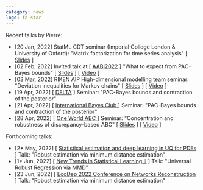 ```yaml
---
category: news
logo: fa-star
---
```


Recent talks by Pierre:
<ul>
   <li> [20 Jan, 2022] StatML CDT seminar (Imperial College London & University of Oxford): "Matrix factorization for time series analysis" [ <a href="https://pierrealquier.github.io/slides/imperial2022.pdf" target="_blank">Slides</a> ] </li>
   <li> [02 Feb, 2022] Invited talk at [ <a href="http://approximateinference.org/" target="_blank">AABI2022</a> ] "What to expect from PAC-Bayes bounds"  [ <a href="https://pierrealquier.github.io/slides/AABI2022.pdf" target="_blank">Slides</a> ] [ <a href="https://www.youtube.com/watch?v=8MWOhYg89fY&t=144s" target="_blank">Video</a> ]</li>
   <li> [03 Mar, 2022] RIKEN AIP High-dimensional modelling team seminar: "Deviation inequalities for Markov chains"  [ <a href="https://pierrealquier.github.io/slides/AIP2022.pdf" target="_blank">Slides</a> ] [ <a href="https://www.youtube.com/watch?v=uzgR1YrNezc" target="_blank">Video</a> ]</li>
   <li> [19 Apr, 2022] [ <a href="https://www.homepages.ucl.ac.uk/~ucabriv/delta.html" target="_blank">DELTA</a> ] Seminar: "PAC-Bayes bounds and contraction of the posterior" </li>
   <li> [21 Apr, 2022] [ <a href="https://www.math.vu.nl/thebayesclub/" target="_blank">International Bayes Club </a> ] Seminar: "PAC-Bayes bounds and contraction of the posterior" </li>
   <li> [28 Apr, 2022] [ <a href="https://warwick.ac.uk/fac/sci/statistics/news/upcoming-seminars/abcworldseminar" target="_blank">One World ABC </a> ] Seminar: "Concentration and robustness of discrepancy-based ABC" [ <a href="https://warwick.ac.uk/fac/sci/statistics/news/upcoming-seminars/abcworldseminar/abc2022_alquier.pdf" target="_blank">Slides</a> ] [ <a href="https://www.youtube.com/watch?v=IG4HqzV3MI8" target="_blank">Video</a> ] </li>
</ul>

Forthcoming talks:
<ul>
   <li> [2* May, 2022] [ <a href="https://www.esi.ac.at/events/e22/" target="_blank">Statistical estimation and deep learning in UQ for PDEs</a> ]  Talk: "Robust estimation via minimum distance estimation" </li>
   <li> [1* Jun, 2022] [ <a href="https://sites.google.com/view/workshop-statsml/workshop_statsml_ii" target="_blank">New Trends in Statistical Learning II</a> ]  Talk: "Universal Robust Regression via MMD" </li>
   <li> [23 Jun, 2022] [ <a href="https://doukhan.u-cergy.fr/conference2022.html" target="_blank">EcoDep 2022 Conference on Networks Reconstruction </a> ] Talk: "Robust estimation via minimum distance estimation" </li>
</ul>

